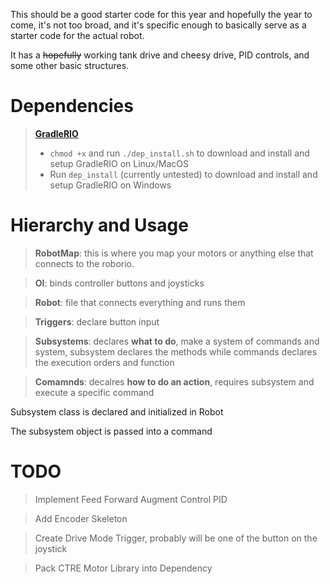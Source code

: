 This should be a good starter code for this year and hopefully the year to come, it's not too broad, and it's specific enough to basically serve
as a starter code for the actual robot.

It has a ~~hopefully~~ working tank drive and cheesy drive, PID controls, and some other basic structures.

# Dependencies

> **[GradleRIO](https://github.com/wpilibsuite/GradleRIO)**
> * `chmod +x` and run `./dep_install.sh` to download and install and setup GradleRIO on Linux/MacOS
> * Run `dep_install`  (currently untested) to download and install and setup GradleRIO on Windows


# Hierarchy and Usage
> **RobotMap**: this is where you map your motors or anything else that connects to the roborio.

> **OI**: binds controller buttons and joysticks

> **Robot**: file that connects everything and runs them

> **Triggers**: declare button input

> **Subsystems**: declares **what to do**, make a system of commands and system, subsystem declares the methods while commands
declares the execution orders and function

> **Comamnds**: decalres **how to do an action**, requires subsystem and execute a specific command

Subsystem class is declared and initialized in Robot <p>
The subsystem object is passed into a command


# TODO

> Implement Feed Forward Augment Control PID

> Add Encoder Skeleton

> Create Drive Mode Trigger, probably will be one of the button on the joystick

> Pack CTRE Motor Library into Dependency
